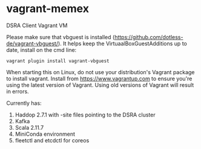 # vagrant-memex
DSRA Client Vagrant VM

Please make sure that vbguest is installed (https://github.com/dotless-de/vagrant-vbguest/).  It helps keep the VirtuaalBoxGuestAdditions up to date, install on the cmd line:
```
vagrant plugin install vagrant-vbguest
```
When starting this on Linux, do not use your distribution's Vagrant package to install vagrant. Install from https://www.vagrantup.com to ensure you're using the latest version of Vagrant. Using old versions of Vagrant will result in errors.

Currently has:
1. Haddop 2.7.1 with -site files pointing to the DSRA cluster
2. Kafka
3. Scala 2.11.7
4. MiniConda environment
5. fleetctl and etcdctl for coreos
